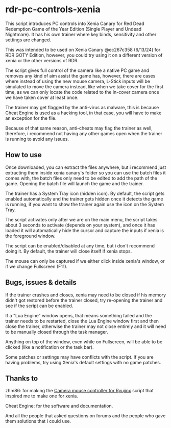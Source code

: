 # rdr-pc-controls-xenia
This script introduces PC controls into Xenia Canary for Red Dead Redemption Game of the Year Edition (Single Player and Undead Nightmare). It has his own trainer where key binds, sensitivity and other settings are changed.

This was intended to be used on Xenia Canary @ec267c358 (6/13/24) for RDR GOTY Edition, however, you could try using it on a different version of xenia or the other versions of RDR.

The script gives full control of the camera like a native PC game and removes any kind of aim assist the game has, however, there are cases where instead of using the new mouse camera, L-Stick inputs will be simulated to move the camera instead, like when we take cover for the first time, as we can only locate the code related to the in-cover camera once we have taken cover at least once.

The trainer may get flagged by the anti-virus as malware, this is because Cheat Engine is used as a hacking tool, in that case, you will have to make an exception for the file.

Because of that same reason, anti-cheats may flag the trainer as well, therefore, i recommend not having any other games open when the trainer is running to avoid any issues.

## How to use
Once downloaded, you can extract the files anywhere, but i recommend just extracting them inside xenia canary's folder so you can use the batch files it comes with, the batch files only need to be edited to add the path of the game. Opening the batch file will launch the game and the trainer.

The trainer has a System Tray icon (hidden icon). By default, the script gets enabled automatically and the trainer gets hidden once it detects the game is running, if you want to show the trainer again use the icon on the System Tray.

The script activates only after we are on the main menu, the script takes about 3 seconds to activate (depends on your system), and once it has loaded it will automatically hide the cursor and capture the inputs if xenia is the foreground window.

The script can be enabled/disabled at any time, but i don't recommend doing it. By default, the trainer will close itself if xenia stops.

The mouse can only be captured if we either click inside xenia's window, or if we change Fullscreen (F11).

## Bugs, issues & details
If the trainer crashes and closes, xenia may need to be closed if his memory didn't got restored before the trainer closed, try re-opening the trainer and see if the script can be enabled.

If a "Lua Engine" window opens, that means something failed and the trainer needs to be restarted, close the Lua Engine window first and then close the trainer, otherwise the trainer may not close entirely and it will need to be manually closed through the task manager.

Anything on top of the window, even while on Fullscreen, will be able to be clicked (like a notification or the task bar).

Some patches or settings may have conflicts with the script. If you are having problems, try using Xenia's default settings with no game patches.

## Thanks to

zhm86: for making the [Camera mouse controller for Ryujinx](https://gamebanana.com/scripts/11752) script that inspired me to make one for xenia.

Cheat Engine: for the software and documentation.

And all the people that asked questions on forums and the people who gave them solutions that i could use.
